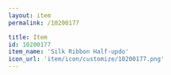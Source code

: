 ```yaml
---
layout: item
permalink: /10200177

title: Item
id: 10200177
item_name: 'Silk Ribbon Half-updo'
icon_url: 'item/icon/customize/10200177.png'
---
```

